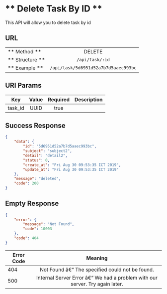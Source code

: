 # ** Delete Task By ID **

This API will allow you to delete task by id

## URL

|||
| ---------------- | :--------------------------------------------------------------: |
|** Method **      |DELETE                                                            |
|** Structure **   |`/api/task/:id`                                                   |
|** Example **     |`/api/task/5d6951d52a7b7d5aaec993bc`                              |

## URI Params

|Key                  |Value                   |Required      |Description |
| ------------------- | :--------------------: | :----------: | ---------- |
| task_id             | UUID                   |  true        |            |

## Success Response
```json
{
    "data": {
        "id": "5d6951d52a7b7d5aaec993bc",
        "subject": "subject2",
        "detail": "detail2",
        "status": 0,
        "create_at": "Fri Aug 30 09:53:35 ICT 2019",
        "update_at": "Fri Aug 30 09:53:35 ICT 2019"
    },
    "message": "deleted",
    "code": 200
}
```

## Empty Response
```json
{
    "error": {
        "message": "Not Found",
        "code": 10003
    },
    "code": 404
}
```

|Error Code   |Meaning                                                                        |
| ----------- | :-------------------------------------------------------------------------:   |
|404          |	Not Found â€“ The specified could not be found.                               |
|500          |	Internal Server Error â€“ We had a problem with our server. Try again later.  |
